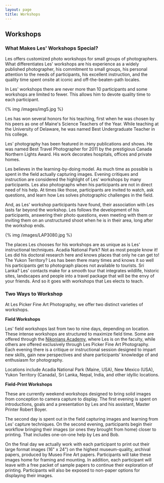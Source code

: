 ```yaml
---
layout: page
title: Workshops
---
```

## Workshops

### What Makes Les' Workshops Special?

Les offers customized photo workshops for small groups of photographers. What differentiates Les' workshops are his experience as a widely published photographer, his commitment to small groups, his personal attention to the needs of participants, his excellent instruction, and the quality time spent onsite at iconic and off-the-beaten-path locales. 

In Les' workshops there are never more than 10 participants and some workshops are limited to fewer. This allows him to devote quality time to each participant. 

{% img /images/img5.jpg %}

Les has won several honors for his teaching, first when he was chosen by his peers as one of Maine's Science Teachers of the Year. While teaching at the University of Delaware, he was named Best Undergraduate Teacher in his college. 

Les' photography has been featured in many publications and shows. He was named Best Travel Photographer for 2011 by the prestigious Canada Northern Lights Award. His work decorates hospitals, offices and private homes. 

Les believes in the learning-by-doing model. As much time as possible is spent in the field actually capturing images. Evening critiques and instruction are considered the highlight of Les' workshops by many participants. Les also photographs when his participants are not in direct need of his help. At times like those, participants are invited to watch, ask questions, and learn how Les solves photographic challenges in the field.  

And, as Les' workshop participants have found, their association with Les lasts far beyond the workshop. Les follows the development of his participants, answering their photo questions, even meeting with them or inviting them on an unstructured shoot when he is in their area, long after the workshop ends. 

{% img /images/LAP3080.jpg %}

The places Les chooses for his workshops are as unique as is Les' instructional techniques. Acadia National Park? Not as most people know it! Les did his doctoral research here and knows places that only he can get to! The Yukon Territory? Les has been there many times and knows it so well his participants get to photograph places not available to tourists. Sri Lanka? Les' contacts make for a smooth tour that integrates wildlife, historic sites, landscapes and people into a travel package that will be the envy of your friends. And so it goes with workshops that Les elects to teach. 

### Two Ways to Workshop

At Les Picker Fine Art Photography, we offer two distinct varieties of workshops. 

**Field Workshops**

Les' field workshops last from two to nine days, depending on location. These intense workshops are structured to maximize field time.  Some are offered through the [Nikonians Academy](http://www.nikoniansacademy.com/viewFacultyPage.html?page_id=7), where Les is on the faculty, while others are offered exclusively through Les Picker Fine Art Photography. Each evening there is a critique or instructional session designed to impart new skills, gain new perspectives and share participants' knowledge of and enthusiasm for photography. 

Locations include Acadia National Park (Maine, USA), New Mexico (USA), Yukon Territory (Canada), Sri Lanka, Nepal, India, and other idyllic locations.


**Field-Print Workshops**

These are currently weekend workshops designed to bring solid images from conception to camera capture to display. The first evening is spent on introductions, goals and a presentation by Les and his assistant, Master Printer Robert Boyer. 

The second day is spent out in the field capturing images and learning from Les' capture techniques. On the second evening, participants begin their workflow bringing their images (or ones they brought from home) closer to printing. That includes one-on-one help by Les and Bob. 

On the final day we actually work with each participant to print out their large format images (16" x 24") on the highest museum-quality, archival papers, produced by Museo Fine Art papers. Participants will take these images home for framing and mounting. In addition, each participant will leave with a free packet of sample papers to continue their exploration of printing. Participants will also be exposed to non-paper options for displaying their images. 

